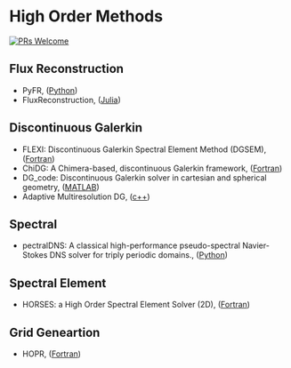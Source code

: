 # High Order Methods

[![PRs Welcome](https://img.shields.io/badge/PRs-welcome-brightgreen.svg?style=flat-square)](http://makeapullrequest.com)


## Flux Reconstruction
* PyFR, ([Python](https://github.com/PyFR/PyFR))
* FluxReconstruction, ([Julia](https://github.com/vavrines/FluxReconstruction.jl))


## Discontinuous Galerkin
* FLEXI: Discontinuous Galerkin Spectral Element Method (DGSEM), ([Fortran](https://github.com/flexi-framework/flexi))
* ChiDG: A Chimera-based, discontinuous Galerkin framework, ([Fortran](https://github.com/nwukie/ChiDG))
* DG_code: Discontinuous Galerkin solver in cartesian and spherical geometry, ([MATLAB](https://github.com/nickdisca/DG_code))
* Adaptive Multiresolution DG, ([c++](https://github.com/JuntaoHuang/adaptive-multiresolution-DG))


## Spectral
* pectralDNS: A classical high-performance pseudo-spectral Navier-Stokes DNS solver for triply periodic domains., ([Python](https://github.com/spectralDNS/spectralDNS))


## Spectral Element
* HORSES: a High Order Spectral Element Solver (2D), ([Fortran](https://github.com/horsescfd/HORSES2D))


## Grid Geneartion
* HOPR, ([Fortran](https://github.com/flexi-framework/hopr))
